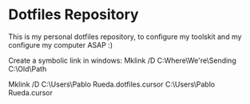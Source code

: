 # Dotfiles Repository

This is my personal dotfiles repository, to configure my toolskit and my configure my computer ASAP :)

Create a symbolic link in windows: Mklink /D C:Where\We're\Sending C:\Old\Path

Mklink /D C:\Users\Pablo Rueda\.dotfiles\.cursor C:\Users\Pablo Rueda\.cursor
